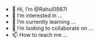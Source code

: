 - 👋 Hi, I’m @Rahul0987l
- 👀 I’m interested in ...
- 🌱 I’m currently learning ...
- 💞️ I’m looking to collaborate on ...
- 📫 How to reach me ...

<!---
Rahul0987l/Rahul0987l is a ✨ special ✨ repository because its `README.md` (this file) appears on your GitHub profile.
You can click the Preview link to take a look at your changes.
--->

